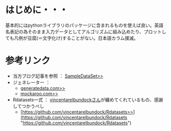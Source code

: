 # はじめに・・・
基本的にはpythonライブラリのパッケージに含まれるものを使えば良い。英語名表記の為そのまま入力データとしてアルゴリズムに組み込めたり、プロットしても凡例が豆腐(＝文字化け)することがない。日本語カラム撲滅。

# 参考リンク
- 当方ブログ記事を参照 ： [SampleDataSet>>](https://qword.me/python/sample-data "SampleDataSet")
- ジェネレーター ： 
  - [generatedata.com>>](https://generatedata.com/ "generatedata.com")
  - [mockaroo.com>>](https://www.mockaroo.com/ "mockaroo.com")
- Rdatasets一式 ： [vincentarelbundockさん](https://github.com/vincentarelbundock "https://github.com/vincentarelbundock")が纏めてくれているもの、感謝してつかうべし
  - [https://github.com/vincentarelbundock/Rdatasets>>](https://github.com/vincentarelbundock/Rdatasets "https://github.com/vincentarelbundock/Rdatasets")

